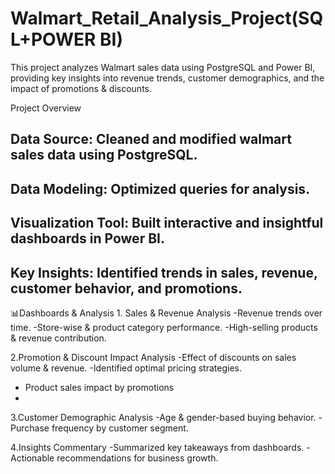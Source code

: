 # Walmart_Retail_Analysis_Project(SQL+POWER BI)

This project analyzes Walmart sales data using PostgreSQL and Power BI, providing key insights into revenue trends, customer demographics, and the impact of promotions & discounts.


Project Overview
## Data Source: Cleaned and modified walmart sales data using PostgreSQL.
## Data Modeling: Optimized queries for analysis.
## Visualization Tool: Built interactive and insightful dashboards in Power BI.
## Key Insights: Identified trends in sales, revenue, customer behavior, and promotions.


📊Dashboards & Analysis
1️. Sales & Revenue Analysis
-Revenue trends over time.
-Store-wise & product category performance.
-High-selling products & revenue contribution.

2.Promotion & Discount Impact Analysis
-Effect of discounts on sales volume & revenue.
-Identified optimal pricing strategies.
- Product sales impact by promotions
- 
3.Customer Demographic Analysis
-Age & gender-based buying behavior.
-Purchase frequency by customer segment.

4️.Insights Commentary
-Summarized key takeaways from dashboards.
-Actionable recommendations for business growth.
